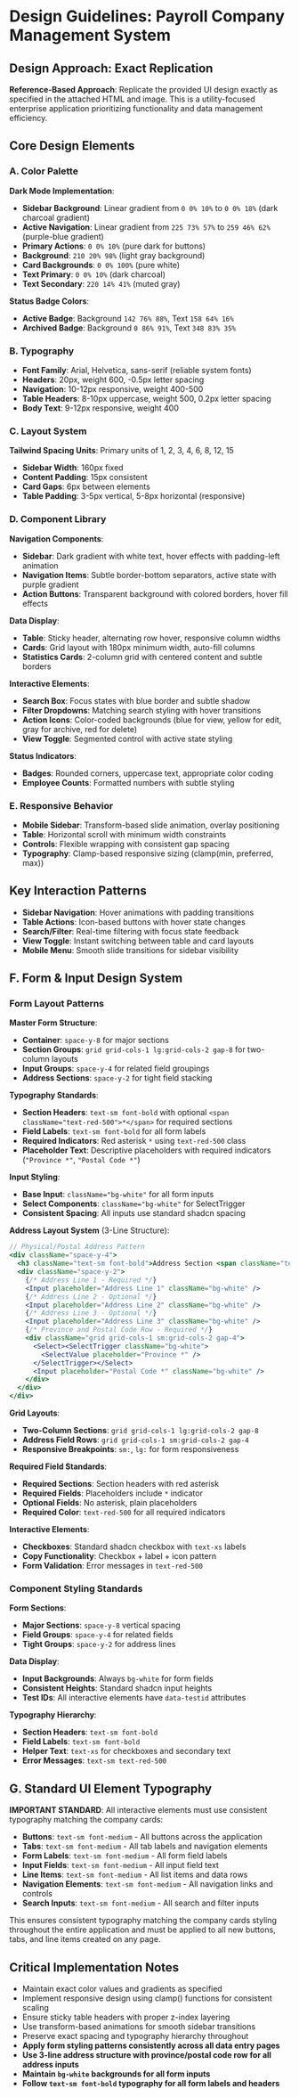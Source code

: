 # Design Guidelines: Payroll Company Management System

## Design Approach: Exact Replication
**Reference-Based Approach**: Replicate the provided UI design exactly as specified in the attached HTML and image. This is a utility-focused enterprise application prioritizing functionality and data management efficiency.

## Core Design Elements

### A. Color Palette
**Dark Mode Implementation**:
- **Sidebar Background**: Linear gradient from `0 0% 10%` to `0 0% 18%` (dark charcoal gradient)
- **Active Navigation**: Linear gradient from `225 73% 57%` to `259 46% 62%` (purple-blue gradient)
- **Primary Actions**: `0 0% 10%` (pure dark for buttons)
- **Background**: `210 20% 98%` (light gray background)
- **Card Backgrounds**: `0 0% 100%` (pure white)
- **Text Primary**: `0 0% 10%` (dark charcoal)
- **Text Secondary**: `220 14% 41%` (muted gray)

**Status Badge Colors**:
- **Active Badge**: Background `142 76% 88%`, Text `158 64% 16%`
- **Archived Badge**: Background `0 86% 91%`, Text `348 83% 35%`

### B. Typography
- **Font Family**: Arial, Helvetica, sans-serif (reliable system fonts)
- **Headers**: 20px, weight 600, -0.5px letter spacing
- **Navigation**: 10-12px responsive, weight 400-500
- **Table Headers**: 8-10px uppercase, weight 500, 0.2px letter spacing
- **Body Text**: 9-12px responsive, weight 400

### C. Layout System
**Tailwind Spacing Units**: Primary units of 1, 2, 3, 4, 6, 8, 12, 15
- **Sidebar Width**: 160px fixed
- **Content Padding**: 15px consistent
- **Card Gaps**: 6px between elements
- **Table Padding**: 3-5px vertical, 5-8px horizontal (responsive)

### D. Component Library

**Navigation Components**:
- **Sidebar**: Dark gradient with white text, hover effects with padding-left animation
- **Navigation Items**: Subtle border-bottom separators, active state with purple gradient
- **Action Buttons**: Transparent background with colored borders, hover fill effects

**Data Display**:
- **Table**: Sticky header, alternating row hover, responsive column widths
- **Cards**: Grid layout with 180px minimum width, auto-fill columns
- **Statistics Cards**: 2-column grid with centered content and subtle borders

**Interactive Elements**:
- **Search Box**: Focus states with blue border and subtle shadow
- **Filter Dropdowns**: Matching search styling with hover transitions
- **Action Icons**: Color-coded backgrounds (blue for view, yellow for edit, gray for archive, red for delete)
- **View Toggle**: Segmented control with active state styling

**Status Indicators**:
- **Badges**: Rounded corners, uppercase text, appropriate color coding
- **Employee Counts**: Formatted numbers with subtle styling

### E. Responsive Behavior
- **Mobile Sidebar**: Transform-based slide animation, overlay positioning
- **Table**: Horizontal scroll with minimum width constraints
- **Controls**: Flexible wrapping with consistent gap spacing
- **Typography**: Clamp-based responsive sizing (clamp(min, preferred, max))

## Key Interaction Patterns
- **Sidebar Navigation**: Hover animations with padding transitions
- **Table Actions**: Icon-based buttons with hover state changes
- **Search/Filter**: Real-time filtering with focus state feedback
- **View Toggle**: Instant switching between table and card layouts
- **Mobile Menu**: Smooth slide transitions for sidebar visibility

## F. Form & Input Design System

### Form Layout Patterns
**Master Form Structure**:
- **Container**: `space-y-8` for major sections
- **Section Groups**: `grid grid-cols-1 lg:grid-cols-2 gap-8` for two-column layouts
- **Input Groups**: `space-y-4` for related field groupings
- **Address Sections**: `space-y-2` for tight field stacking

**Typography Standards**:
- **Section Headers**: `text-sm font-bold` with optional `<span className="text-red-500">*</span>` for required sections
- **Field Labels**: `text-sm font-bold` for all form labels
- **Required Indicators**: Red asterisk `*` using `text-red-500` class
- **Placeholder Text**: Descriptive placeholders with required indicators (`"Province *"`, `"Postal Code *"`)

**Input Styling**:
- **Base Input**: `className="bg-white"` for all form inputs
- **Select Components**: `className="bg-white"` for SelectTrigger
- **Consistent Spacing**: All inputs use standard shadcn spacing

**Address Layout System** (3-Line Structure):
```jsx
// Physical/Postal Address Pattern
<div className="space-y-4">
  <h3 className="text-sm font-bold">Address Section <span className="text-red-500">*</span></h3>
  <div className="space-y-2">
    {/* Address Line 1 - Required */}
    <Input placeholder="Address Line 1" className="bg-white" />
    {/* Address Line 2 - Optional */}
    <Input placeholder="Address Line 2" className="bg-white" />
    {/* Address Line 3 - Optional */}
    <Input placeholder="Address Line 3" className="bg-white" />
    {/* Province and Postal Code Row - Required */}
    <div className="grid grid-cols-1 sm:grid-cols-2 gap-4">
      <Select><SelectTrigger className="bg-white">
        <SelectValue placeholder="Province *" />
      </SelectTrigger></Select>
      <Input placeholder="Postal Code *" className="bg-white" />
    </div>
  </div>
</div>
```

**Grid Layouts**:
- **Two-Column Sections**: `grid grid-cols-1 lg:grid-cols-2 gap-8`
- **Address Field Rows**: `grid grid-cols-1 sm:grid-cols-2 gap-4`
- **Responsive Breakpoints**: `sm:`, `lg:` for form responsiveness

**Required Field Standards**:
- **Required Sections**: Section headers with red asterisk
- **Required Fields**: Placeholders include `*` indicator
- **Optional Fields**: No asterisk, plain placeholders
- **Required Color**: `text-red-500` for all required indicators

**Interactive Elements**:
- **Checkboxes**: Standard shadcn checkbox with `text-xs` labels
- **Copy Functionality**: Checkbox + label + icon pattern
- **Form Validation**: Error messages in `text-red-500`

### Component Styling Standards

**Form Sections**:
- **Major Sections**: `space-y-8` vertical spacing
- **Field Groups**: `space-y-4` for related fields
- **Tight Groups**: `space-y-2` for address lines

**Data Display**:
- **Input Backgrounds**: Always `bg-white` for form fields
- **Consistent Heights**: Standard shadcn input heights
- **Test IDs**: All interactive elements have `data-testid` attributes

**Typography Hierarchy**:
- **Section Headers**: `text-sm font-bold`
- **Field Labels**: `text-sm font-bold`
- **Helper Text**: `text-xs` for checkboxes and secondary text
- **Error Messages**: `text-sm text-red-500`

## G. Standard UI Element Typography
**IMPORTANT STANDARD**: All interactive elements must use consistent typography matching the company cards:

- **Buttons**: `text-sm font-medium` - All buttons across the application
- **Tabs**: `text-sm font-medium` - All tab labels and navigation elements  
- **Form Labels**: `text-sm font-medium` - All form field labels
- **Input Fields**: `text-sm font-medium` - All input field text
- **Line Items**: `text-sm font-medium` - All list items and data rows
- **Navigation Elements**: `text-sm font-medium` - All navigation links and controls
- **Search Inputs**: `text-sm font-medium` - All search and filter inputs

This ensures consistent typography matching the company cards styling throughout the entire application and must be applied to all new buttons, tabs, and line items created on any page.

## Critical Implementation Notes
- Maintain exact color values and gradients as specified
- Implement responsive design using clamp() functions for consistent scaling
- Ensure sticky table headers with proper z-index layering
- Use transform-based animations for smooth sidebar transitions
- Preserve exact spacing and typography hierarchy throughout
- **Apply form styling patterns consistently across all data entry pages**
- **Use 3-line address structure with province/postal code row for all address inputs**
- **Maintain `bg-white` backgrounds for all form inputs**
- **Follow `text-sm font-bold` typography for all form labels and headers**